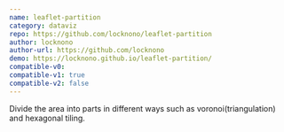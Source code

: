 ```yaml
---
name: leaflet-partition
category: dataviz
repo: https://github.com/locknono/leaflet-partition
author: locknono
author-url: https://github.com/locknono
demo: https://locknono.github.io/leaflet-partition/
compatible-v0:
compatible-v1: true
compatible-v2: false
---
```


Divide the area into parts in different ways such as voronoi(triangulation) and hexagonal tiling.
